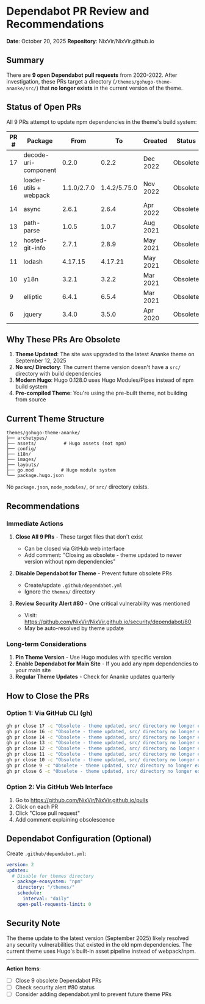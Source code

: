 # Dependabot PR Review and Recommendations

**Date**: October 20, 2025
**Repository**: NixVir/NixVir.github.io

## Summary

There are **9 open Dependabot pull requests** from 2020-2022. After investigation, these PRs target a directory (`/themes/gohugo-theme-ananke/src/`) that **no longer exists** in the current version of the theme.

## Status of Open PRs

All 9 PRs attempt to update npm dependencies in the theme's build system:

| PR # | Package | From | To | Created | Status |
|------|---------|------|-----|---------|--------|
| 17 | decode-uri-component | 0.2.0 | 0.2.2 | Dec 2022 | Obsolete |
| 16 | loader-utils + webpack | 1.1.0/2.7.0 | 1.4.2/5.75.0 | Nov 2022 | Obsolete |
| 14 | async | 2.6.1 | 2.6.4 | Apr 2022 | Obsolete |
| 13 | path-parse | 1.0.5 | 1.0.7 | Aug 2021 | Obsolete |
| 12 | hosted-git-info | 2.7.1 | 2.8.9 | May 2021 | Obsolete |
| 11 | lodash | 4.17.15 | 4.17.21 | May 2021 | Obsolete |
| 10 | y18n | 3.2.1 | 3.2.2 | Mar 2021 | Obsolete |
| 9 | elliptic | 6.4.1 | 6.5.4 | Mar 2021 | Obsolete |
| 6 | jquery | 3.4.0 | 3.5.0 | Apr 2020 | Obsolete |

## Why These PRs Are Obsolete

1. **Theme Updated**: The site was upgraded to the latest Ananke theme on September 12, 2025
2. **No src/ Directory**: The current theme version doesn't have a `src/` directory with build dependencies
3. **Modern Hugo**: Hugo 0.128.0 uses Hugo Modules/Pipes instead of npm build system
4. **Pre-compiled Theme**: You're using the pre-built theme, not building from source

## Current Theme Structure

```
themes/gohugo-theme-ananke/
├── archetypes/
├── assets/          # Hugo assets (not npm)
├── config/
├── i18n/
├── images/
├── layouts/
├── go.mod          # Hugo module system
└── package.hugo.json
```

No `package.json`, `node_modules/`, or `src/` directory exists.

## Recommendations

### Immediate Actions

1. **Close All 9 PRs** - These target files that don't exist
   - Can be closed via GitHub web interface
   - Add comment: "Closing as obsolete - theme updated to newer version without npm dependencies"

2. **Disable Dependabot for Theme** - Prevent future obsolete PRs
   - Create/update `.github/dependabot.yml`
   - Ignore the `themes/` directory

3. **Review Security Alert #80** - One critical vulnerability was mentioned
   - Visit: https://github.com/NixVir/NixVir.github.io/security/dependabot/80
   - May be auto-resolved by theme update

### Long-term Considerations

1. **Pin Theme Version** - Use Hugo modules with specific version
2. **Enable Dependabot for Main Site** - If you add any npm dependencies to your main site
3. **Regular Theme Updates** - Check for Ananke updates quarterly

## How to Close the PRs

### Option 1: Via GitHub CLI (gh)

```bash
gh pr close 17 -c "Obsolete - theme updated, src/ directory no longer exists"
gh pr close 16 -c "Obsolete - theme updated, src/ directory no longer exists"
gh pr close 14 -c "Obsolete - theme updated, src/ directory no longer exists"
gh pr close 13 -c "Obsolete - theme updated, src/ directory no longer exists"
gh pr close 12 -c "Obsolete - theme updated, src/ directory no longer exists"
gh pr close 11 -c "Obsolete - theme updated, src/ directory no longer exists"
gh pr close 10 -c "Obsolete - theme updated, src/ directory no longer exists"
gh pr close 9 -c "Obsolete - theme updated, src/ directory no longer exists"
gh pr close 6 -c "Obsolete - theme updated, src/ directory no longer exists"
```

### Option 2: Via GitHub Web Interface

1. Go to https://github.com/NixVir/NixVir.github.io/pulls
2. Click on each PR
3. Click "Close pull request"
4. Add comment explaining obsolescence

## Dependabot Configuration (Optional)

Create `.github/dependabot.yml`:

```yaml
version: 2
updates:
  # Disable for themes directory
  - package-ecosystem: "npm"
    directory: "/themes/"
    schedule:
      interval: "daily"
    open-pull-requests-limit: 0
```

## Security Note

The theme update to the latest version (September 2025) likely resolved any security vulnerabilities that existed in the old npm dependencies. The current theme uses Hugo's built-in asset pipeline instead of webpack/npm.

---

**Action Items**:
- [ ] Close 9 obsolete Dependabot PRs
- [ ] Check security alert #80 status
- [ ] Consider adding dependabot.yml to prevent future theme PRs

